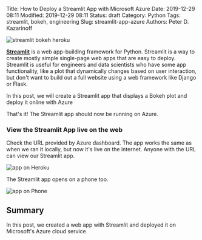 Title: How to Deploy a Streamlit App with Microsoft Azure
Date: 2019-12-29 08:11
Modified: 2019-12-29 08:11
Status: draft
Category: Python
Tags: streamlit, bokeh, engineering
Slug: streamlit-app-azure
Authors: Peter D. Kazarinoff

![streamlit bokeh heroku]({static}/posts/streamlit/images/file.png)

[**Streamlit**](https://streamlit.io/docs/) is a web app-building framework for Python. Streamlit is a way to create mostly simple single-page web apps that are easy to deploy. Streamlit is useful for engineers and data scientists who have some app functionality, like a plot that dynamically changes based on user interaction, but don't want to build out a full website using a web framework like Django or Flask. 

In this post, we will create a Streamlit app that displays a Bokeh plot and deploy it online with Azure

That's it! The Streamlit app should now be running on Azure.

### View the Streamlit App live on the web

Check the URL provided by Azure dashboard. The app works the same as when we ran it locally, but now it's live on the internet. Anyone with the URL can view our Streamlit app.

![app on Heroku]({static}/posts/streamlit/images/file.png)

The Streamlit app opens on a phone too. 

![app on Phone]({static}/posts/streamlit/images/file.png)

## Summary

In this post, we created a web app with Streamlit and deployed it on Microsoft's Azure cloud service
